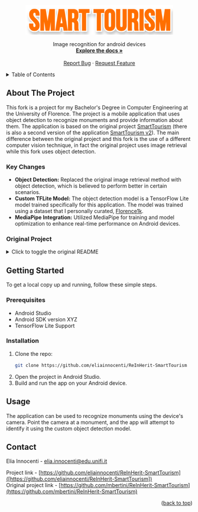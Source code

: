 <a name="readme-top"></a>

<!-- PROJECT LOGO -->
<br />
<div align="center">
  <a href="https://github.com/lorenzo-massa/SmartTourism">
    <img src="images/logo_1.png" alt="Logo" width="400" height="80">
  </a>

  <p align="center">
    Image recognition for android devices
    <br />
    <a href="https://github.com/lorenzo-massa/SmartTourism"><strong>Explore the docs »</strong></a>
    <br />
    <br />
    <a href="https://github.com/lorenzo-massa/SmartTourism/issues">Report Bug</a>
    ·
    <a href="https://github.com/lorenzo-massa/SmartTourism/issues">Request Feature</a>
  </p>
</div>

<!-- @eliainnocenti -->


<!-- TABLE OF CONTENTS -->
<details>
  <summary>Table of Contents</summary>
  <ol>
    <li>
      <a href="#about-the-project">About The Project</a>
      <ul>
        <li><a href="#original-project">Original Project</a></li>
        <li><a href="#key-features">Key Features</a></li>
      </ul>
    </li>
    <li><a href="#getting-started">Getting Started</a></li>
    <li><a href="#usage">Usage</a></li>
    <li><a href="#contact">Contact</a></li>
  </ol>
</details>

<!-- ABOUT THE PROJECT -->
## About The Project

This fork is a project for my Bachelor's Degree in Computer Engineering at the University of Florence. 
The project is a mobile application that uses object detection to recognize monuments and provide information about them. 
The application is based on the original project [SmartTourism](https://github.com/mbertini/ReInHerit-SmartTourism) 
(there is also a second version of the application [SmartTourism v2](https://github.com/lorenzo-massa/SmartTourism-Image-Recognition-Android)).
The main difference between the original project and this fork is the use of a different computer vision technique, 
in fact the original project uses image retrieval while this fork uses object detection.

### Key Changes

- **Object Detection:** Replaced the original image retrieval method with object detection, which is believed to perform better in certain scenarios.
- **Custom TFLite Model:** The object detection model is a TensorFlow Lite model trained specifically for this application. The model was trained using a dataset that I personally curated, [Florence1k](https://github.com/eliainnocenti/Florence1k).
- **MediaPipe Integration:** Utilized MediaPipe for training and model optimization to enhance real-time performance on Android devices.

### Original Project
<details>
<!--<summary style="font-size: 1.3em; font-weight: bold;"> Original SmartTourism README.md </summary>-->
<summary>Click to toggle the original README</summary>

<!-- ORIGINAL README CONTENT -->

## Getting Started
<div align="center">
  <img src="images/screen1.png" alt="Logo" width="200" height="380"> &nbsp; &nbsp; &nbsp; <img src="images/screen2.png" alt="Logo" width="200" height="380"> &nbsp; &nbsp; &nbsp; <img src="images/screen3.png" alt="Logo" width="200" height="380">
</div>

### APK
You will find the APK in `app/build/outputs/apk/support/debug` . 

If you wanto to generate another APK file take a look on the following guide: https://code.tutsplus.com/tutorials/how-to-generate-apk-and-signed-apk-files-in-android-studio--cms-37927

### Guide
The repository consists of two parts:
* Python
  * Android

The python part is used to generate sqlite files from an image dataset. You should use and edit this part only if you want to use another neural network or image dataset.
The android application is ready to use and you should change it just to add files to the monuments guides.

You will find all the instuction you need just below.

### Prerequisites

Python library required:
* numpy
  * cv2
  * tflite
  * faiss (Anaconda required)
  * sklearn

## Database creation
The repository contains the file `Python/build_sqlite.py` which must be executed by adding the argument `-i` or `--images` indicating the path to the dataset folder as in the following example:

```sh
python build_sqlite.py -i datasetFolder
```

IMPORTANT: The indicated folder must contains one folder per monument and each of which contains the images, as in the following example:

```

datasetFolder
├───Battistero_SanGiovanni
│       img1.jpg
│       img2.jpg
│       img3.jpg
│
├───Campanile_Giotto
│       img1.jpg
│       img2.jpg
│       img3.jpg
│
├───Cattedrale_Duomo
│       img1.jpg
│       img2.jpg
│       img3.jpg
│
└───Palazzo_Vecchio
       img1.jpg
       img2.jpg
       img3.jpg

```

The file `build_sqlite.py` will create three `.sqlite` and `.pck` files. Each pair of files is created with a different neural network. To change the neural network see dedicated paagraph.

IMORTANT: Do not change the names of the files created.

## Add test and images for monument guide
Go to the `models\src\main\assets\guides` folder. Inside it there is the folder `Template Monument` which is to be used as a template, so without altering its structure. It is only possible to change the name of the folder with the name of the monument which, however, must be the same uilized in the dataset folder.</br>
Text file and an image can be placed in this folder. Text file must be placed in the folder corresponding to the language.

IMPORTANT: New files must have the same name as the files in the template folder.

NOTE: For the time being, Italian and English languages are supported.

## Add video and audio for the monument guide
Audio and video files are played providing an URL.

IMPORTANT: If you want to add an audio or a video to the guide, first of all you have to upload the file on a drive platform (ex. Dropbox).

Open `app/src/main/java/org/tensorflow/lite/examples/classification/GuideActivity.java`.
Add a case to the switch construct with the name of the monument (must be the same as the name of the dataset folder), and replace `pathVideo` and `pathAudio` with the URL of the new files, as in the example:
```java
case "Palazzo Vecchio":
                if(language.equals("English"))
                    pathVideo += "https://driveexample.com/xxx/videoEn.mp4";
                    pathAudio += "https://driveexample.com/xxx/audioEn.mp4";
                else
                    pathVideo += "https://driveexample.com/xxx/videoEn.mp4";
                    pathAudio += "https://driveexample.com/xxx/audioIt.mp4";
                break;
```

### ONLY FOR EXPERT USERS

## Creating the database with different neural networks
Place the neural network model `.tflite` in `Models/src/main/assets`.
Open the file `build_sqlite.py`: add the name of the neural network and the model path to the "types" list. Example:

```python
types = [ #neural networks
    ('MobileNetV3_Large_100', '../models/src/main/assets/lite-model_imagenet_mobilenet_v3_large_100_224_classification_5_default_1.tflite'), 
    ('MobileNetV3_Large_075', '../models/src/main/assets/lite-model_imagenet_mobilenet_v3_large_075_224_classification_5_default_1.tflite'),
    ('MobileNetV3_Small_100', '../models/src/main/assets/lite-model_imagenet_mobilenet_v3_small_100_224_classification_5_default_1.tflite'),
    ('newNeuralNetworkModel.tflite', 'pathNewNeauralNetworkModel.tflite')
]
```

Run 'build_sqlite.py'.

## Using a database created with a different neural network
Go to `lib_support\src\main\java\org\tensorflow\lite\examples\classification\tflite`.
1) Create a class that extends the `Classifier` class with a name that indicates the new neural network.
TIP: There is a template class named `ClassifierNewNeuralNetworkClass`. Rename the class and change the `getModelPath()` method with the filename of the new neural network.
   2) Modify the file `Classifier.java` by adding a name indicating the new model as in the example:

```java
/** The model type used for classification. */
  public enum Model {
    MOBILENET_V3_LARGE_100,
    MOBILENET_V3_LARGE_075,
    MOBILENET_V3_SMALL_100,
    NEWMODEL_NAME
  }
```
3) Modify the `create(Activity, Model, Device, int)` method by adding an else if with the previously created class and model:

```java
if (model == Model.MOBILENET_V3_LARGE_100) {
      return new ClassifierMobileNetLarge100(activity, device, numThreads);
    } else if (model == Model.MOBILENET_V3_LARGE_075) {
      return new ClassifierMobileNetLarge075(activity, device, numThreads);
    } else if (model == Model.MOBILENET_V3_SMALL_100) {
      return new ClassifierMobileNetSmall100(activity, device, numThreads);
    }else if (model == Model.NEWMODEL_NAME) {
      return new ClassifierNewClassName(activity, device, numThreads);
    } else {
      throw new UnsupportedOperationException();
    }
 ```
 
4) Modify `Retrievor.java` by adding an if in the `Retrievor(Context, Cassifier.model)` constructor method as in the example:

```java
if (model == Classifier.Model.MOBILENET_V3_LARGE_100) {
            dbName = "MobileNetV3_Large_100_db.sqlite"
        } else if (model == Classifier.Model.MOBILENET_V3_LARGE_075) {
            dbName = "MobileNetV3_Large_075_db.sqlite"
        } else if (model == Classifier.Model.MOBILENET_V3_SMALL_100) {
            dbName = "MobileNetV3_Small_100_db.sqlite"
        }else if (model == Classifier.Model.NEWMODEL_NAME) {
            dbName = "newDatabaseFile_db.sqlite"
        } else {
            throw new UnsupportedOperationException();
        }
```

`newDatabaseFile.sqlite` is the new sqlite file that is the created in the previous paragraph.

5) Finally edit the file `app/src/main/res/values/strings.xml` by inserting the name of the new model in `string-array name="tfe_ic_models"` as in the example:

```xml
    <string-array name="tfe_ic_models" translatable="false">
        <item>MobileNet_V3_Large_100</item>
        <item>MobileNet_V3_Large_075</item>
        <item>MobileNet_V3_Small_100</item>
        <item>NewModel_Name</item>
    </string-array>
```

IMORTANT: The model name must be the same as entered in step 2) of this paragraph, capitalization not required.
Once you have completed these steps you can use the new model by selecting it directly in the application menu.


<!-- CONTACT -->
## Contact

Lorenzo Massa - lorenzo.massa@stud.unifi.it

Project Link: [https://github.com/lorenzo-massa/SmartTourism](https://github.com/lorenzo-massa/SmartTourism)

<p align="right">(<a href="#readme-top">back to top</a>)</p>

</details>

## Getting Started

To get a local copy up and running, follow these simple steps.

### Prerequisites

- Android Studio
- Android SDK version XYZ
- TensorFlow Lite Support

### Installation

1. Clone the repo:
   ```sh
   git clone https://github.com/eliainnocenti/ReInHerit-SmartTourism
    ```
2. Open the project in Android Studio.
3. Build and run the app on your Android device.

## Usage

The application can be used to recognize monuments using the device's camera. 
Point the camera at a monument, and the app will attempt to identify it using the custom object detection model.

## Contact

Elia Innocenti - [elia.innocenti@edu.unifi.it](mailto:elia.innocenti@edu.unifi.it)

Project link - [https://github.com/eliainnocenti/ReInHerit-SmartTourism]([https://github.com/eliainnocenti/ReInHerit-SmartTourism]) \
Original project link - [https://github.com/mbertini/ReInHerit-SmartTourism](https://github.com/mbertini/ReInHerit-SmartTourism)

<p align="right">(<a href="#readme-top">back to top</a>)</p>
